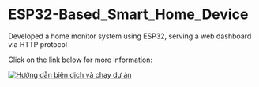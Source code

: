# ESP32-Based_Smart_Home_Device
Developed a home monitor system using ESP32, serving a web dashboard via HTTP protocol

Click on the link below for more information:

[![Hướng dẫn biên dịch và chạy dự án](https://img.youtube.com/vi/xq1jJy0osOc/0.jpg)](https://youtu.be/xq1jJy0osOc)

